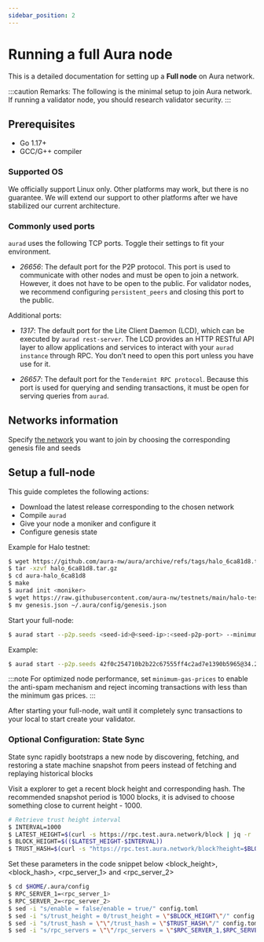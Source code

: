 ```yaml
---
sidebar_position: 2
---
```


# Running a full Aura node

This is a detailed documentation for setting up a **Full node** on Aura network.

:::caution Remarks:
The following is the minimal setup to join Aura network.
If running a validator node, you should research validator security.
:::

## Prerequisites

- Go 1.17+
- GCC/G++ compiler

### Supported OS

We officially support Linux only. Other platforms may work, but there is no guarantee. We will extend our support to other platforms after we have stabilized our current architecture.

### Commonly used ports

`aurad` uses the following TCP ports. Toggle their settings to fit your environment.

- *26656*: The default port for the P2P protocol. This port is used to communicate with other nodes and must be open to join a network. However, it does not have to be open to the public. For validator nodes, we recommend configuring `persistent_peers` and closing this port to the public.

Additional ports:

- *1317*: The default port for the Lite Client Daemon (LCD), which can be executed by `aurad rest-server`. The LCD provides an HTTP RESTful API layer to allow applications and services to interact with your `aurad instance` through RPC. You don’t need to open this port unless you have use for it.

- *26657*: The default port for the `Tendermint RPC protocol`. Because this port is used for querying and sending transactions, it must be open for serving queries from `aurad`.

## Networks information

Specify [the network](networks-info.md) you want to join by choosing the corresponding genesis file and seeds 

## Setup a full-node

This guide completes the following actions:
- Download the latest release corresponding to the chosen network
- Compile `aurad`
- Give your node a moniker and configure it
- Configure genesis state 

Example for Halo testnet:
```bash
$ wget https://github.com/aura-nw/aura/archive/refs/tags/halo_6ca81d8.tar.gz
$ tar -xzvf halo_6ca81d8.tar.gz
$ cd aura-halo_6ca81d8
$ make
$ aurad init <moniker> 
$ wget https://raw.githubusercontent.com/aura-nw/testnets/main/halo-testnet/genesis.json
$ mv genesis.json ~/.aura/config/genesis.json
```

Start your full-node:
```bash
$ aurad start --p2p.seeds <seed-id>@<seed-ip>:<seed-p2p-port> --minimum-gas-prices <gas-price>
```
Example:
```bash
$ aurad start --p2p.seeds 42f0c254710b2b22c67555ff4c2ad7e1390b5965@34.203.177.141:26656 --minimum-gas-prices 0.0025uaura
```
:::note For optimized node performance, set `minimum-gas-prices` to enable the anti-spam mechanism and reject incoming transactions with less than the minimum gas prices.
:::

After starting your full-node, wait until it completely sync transactions to your local to start create your validator.

###  Optional Configuration: State Sync
State sync rapidly bootstraps a new node by discovering, fetching, and restoring a state machine snapshot from peers instead of fetching and replaying historical blocks

Visit a explorer to get a recent block height and corresponding hash. The recommended snapshot period is 1000 blocks, it is advised to choose something close to current height - 1000.

```bash
# Retrieve trust height interval
$ INTERVAL=1000
$ LATEST_HEIGHT=$(curl -s https://rpc.test.aura.network/block | jq -r .result.block.header.height)
$ BLOCK_HEIGHT=$(($LATEST_HEIGHT-$INTERVAL))
$ TRUST_HASH=$(curl -s "https://rpc.test.aura.network/block?height=$BLOCK_HEIGHT" | jq -r .result.block_id.hash)
```

Set these parameters in the code snippet below <block_height>, <block_hash>, <rpc_server_1> and <rpc_server_2>
```bash
$ cd $HOME/.aura/config
$ RPC_SERVER_1=<rpc_server_1>
$ RPC_SERVER_2=<rpc_server_2>
$ sed -i "s/enable = false/enable = true/" config.toml
$ sed -i "s/trust_height = 0/trust_height = \"$BLOCK_HEIGHT\"/" config.toml
$ sed -i "s/trust_hash = \"\"/trust_hash = \"$TRUST_HASH\"/" config.toml
$ sed -i "s/rpc_servers = \"\"/rpc_servers = \"$RPC_SERVER_1,$RPC_SERVER_2\"/" config.toml
```
